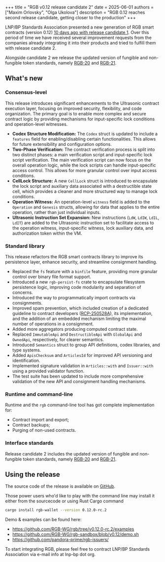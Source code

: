 +++
title = "RGB v0.12 release candidate 2"
date = 2025-06-01
authors = ["Maxim Orlovsky", "Olga Ukolova"]
description = "RGB 0.12 reaches second release candidate, getting closer to the production"
+++

LNP/BP Standards Association presented a new generation of RGB smart contracts (version 0.12)
[10 days ago with release candidate 1][RC1]. Over this period of time we have received several
improvement requests from the companies already integrating it into their products and tried
to fulfill them with release candidate 2.

Alongside candidate 2 we release the updated version of fungible and non-fungible token standards,
namely [RGB-20] and [RGB-21].

What's new
----------

### Consensus-level

This release introduces significant enhancements to the Ultrasonic contract execution layer,
focusing on improved security, flexibility, and code organization.
The primary goal is to enable more complex and secure contract logic by providing mechanisms for
input-specific lock conditions and operation-level witnesses.

- **Codex Structure Modification:** The `Codex` struct is updated to include a `features` field for
  enabling/disabling certain functionalities.
  This allows for future extensibility and configuration options.
- **Two-Phase Verification:** The contract verification process is split into two distinct phases:
  a main verification script and input-specific lock script verification.
  The main verification script can now focus on the overall operation logic,
  while the lock scripts can handle input-specific access control.
  This allows for more granular control over input access conditions.
- **CellLock Structure:** A new `CellLock` struct is introduced to encapsulate the lock script and
  auxiliary data associated with a destructible state cell,
  which provides a cleaner and more structured way to manage lock conditions.
- **Operation Witness:** An operation-level `witness` field is added to the `Operation` and `Genesis` structs,
  allowing for data that applies to the entire operation, rather than just individual inputs.
- **Ultrasonic Instruction Set Expansion:**
  New instructions (`LdW`, `LdIW`, `LdIL`, `LdIT`) are added to the Ultrasonic instruction set to
  facilitate access to the operation witness, input-specific witness, lock auxiliary data,
  and authorization token within the VM.

### Standard library

This release refactors the RGB smart contracts library to improve its persistence layer,
enhance security, and streamline consignment handling.

- Replaced the `fs` feature with a `binfile` feature, providing more granular control over binary file format support.
- Introduced a new `rgb-persist-fs` crate to encapsulate filesystem persistence logic,
  improving code modularity and separation of concerns.
- Introduced the way to programmatically import contracts via consignments.
- Improved spam prevention, which included creation of a dedicated guideline to contract developers ([RCP-250528A]),
  its implementation, and the addition of an embedded mechanism limiting the maximal number of operations in a consignment.
- Added more aggregators producing computed contract state.
- Replaced `ImmutableApi` and `DestructibleApi` with `GlobalApi` and `OwnedApi`, respectively, for clearer semantics.
- Introduced `Semantics` struct to group API definitions, codex libraries, and type systems.
- Added `ApisChecksum` and `ArticlesId` for improved API versioning and identification.
- Implemented signature validation in `Articles::with` and `Issuer::with` using a provided validator function.
- The test suite has been updated to include more comprehensive validation of the new API
  and consignment handling mechanisms.

### Runtime and command-line

Runtime and the `rgb` command-line tool has got complete implementation for:
- Contract import and export;
- Contract backups;
- Purging of non-used contracts.


### Interface standards

Release candidate 2 includes the updated version of fungible and non-fungible token standards,
namely [RGB-20] and [RGB-21].


Using the release
-----------------

The source code of the release is available on [GitHub](https://github.com/RGB-WG/rgb/tree/v0.12.0-rc.2).

Those power users who'd like to play with the command line
may install it either from the sourcecode or using Rust Cargo command

```bash
cargo install rgb-wallet --version 0.12.0-rc.2
```

Demo & examples can be found here:
- https://github.com/RGB-WG/rgb/tree/v0.12.0-rc.2/examples
- https://github.com/RGB-WG/rgb-sandbox/blob/v0.12/demo.sh
- https://github.com/pandora-prime/rgb-issuers/

To start integrating RGB, please feel free to contract LNP/BP Standards Association
via e-mail info at lnp-bp dot org.



[RC1]: https://rgb.tech/blog/release-v0-12-rc-1/
[RGB-20]: https://github.com/RGB-WG/RFC/blob/master/RGB-20.md
[RGB-21]: https://github.com/RGB-WG/RFC/blob/master/RGB-21.md
[RCP-250528A]: https://github.com/RGB-WG/RFC/issues/18
